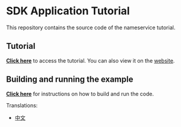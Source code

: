 # SDK Application Tutorial

This repository contains the source code of the nameservice tutorial.

## Tutorial

**[Click here](./tutorial/README.md)** to access the tutorial. You can also view it on the [website](https://cosmos.network/docs/tutorial).

## Building and running the example

**[Click here](./tutorial/build-run.md)**  for instructions on how to build and run the code.

Translations:
- [中文](./README_cn.md)
